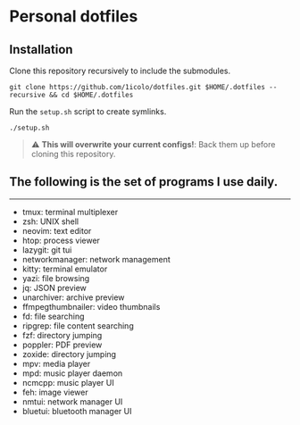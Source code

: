 # Personal dotfiles

## Installation

Clone this repository recursively to include the submodules.

```
git clone https://github.com/1icolo/dotfiles.git $HOME/.dotfiles --recursive && cd $HOME/.dotfiles
```

Run the `setup.sh` script to create symlinks.

```
./setup.sh
```

> :warning: **This will overwrite your current configs!**:  Back them up before cloning this repository.

## The following is the set of programs I use daily.
---
- tmux: terminal multiplexer
- zsh: UNIX shell
- neovim: text editor
- htop: process viewer
- lazygit: git tui
- networkmanager: network management
- kitty: terminal emulator
- yazi: file browsing
- jq: JSON preview
- unarchiver: archive preview
- ffmpegthumbnailer: video thumbnails
- fd: file searching
- ripgrep: file content searching
- fzf: directory jumping
- poppler: PDF preview
- zoxide: directory jumping
- mpv: media player
- mpd: music player daemon
- ncmcpp: music player UI 
- feh: image viewer
- nmtui: network manager UI
- bluetui: bluetooth manager UI

